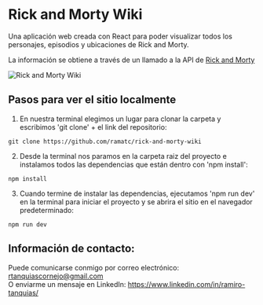 # Rick and Morty Wiki
Una aplicación web creada con React para poder visualizar todos los personajes, episodios y ubicaciones de Rick and Morty.

La información se obtiene a través de un llamado a la API de [Rick and Morty](https://rickandmortyapi.com/)

![Rick and Morty Wiki](https://user-images.githubusercontent.com/75765676/214170415-3ae8c1af-8812-4ac7-b439-fb5ba7912a0b.png)

<!-- ## ¿Puedo verlo en vivo?
Puedes visitar la versión en vivo haciendo click en el siguiente enlace:\
https://rick-and-morty-wiki.vercel.app/ -->
## Pasos para ver el sitio localmente
1. En nuestra terminal elegimos un lugar para clonar la carpeta y escribimos 'git clone' + el link del repositorio:

```
git clone https://github.com/ramatc/rick-and-morty-wiki
```

2. Desde la terminal nos paramos en la carpeta raiz del proyecto e instalamos todos las dependencias que están dentro con 'npm install':

```
npm install
```
3. Cuando termine de instalar las dependencias, ejecutamos 'npm run dev' en la terminal para iniciar el proyecto y se abrira el sitio en el navegador predeterminado:

```
npm run dev
```
## Información de contacto:
Puede comunicarse conmigo por correo electrónico: rtanquiascornejo@gmail.com\
O enviarme un mensaje en LinkedIn: https://www.linkedin.com/in/ramiro-tanquias/
